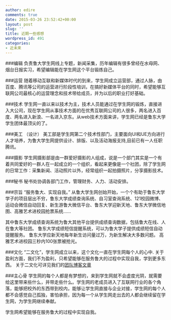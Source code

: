 ```yaml
---
author: edire
comments: true
date: 2015-03-26 23:52:42+00:00
layout: post
slug: ''
title: 近期一些感想
wordpress_id: 491
categories:
- 近未来
---
```


###编辑
负责鲁大学生网线上专题，新闻采集，历年编辑有很多曾经在水母网、烟台日报实习，希望编辑能在学生网这个平台锻炼自己。

###运营
随着移动互联和新媒体时代的到来，学生网成立运营部，通过人脉，由百度、腾讯等公司的运营进行阶段性培训，在搞好新媒体平台的同时，希望能够互联网公司最核心的运营理念和技术带给成员，并为以后的职业打好基础。

###技术
学生网一直以来以技术为主，技术人员能通过在学生网的锻炼，直接进入大公司，现在学生网从事技术方面的在优秀互联网公司的人很多，两名进入百度、两名进入新浪、一名进入京东。从web技术方面来讲，学生网已经是鲁东大学学生团体最顶尖的了。

###美工 （设计）
美工部是学生网第二个技术性部门，主要面向UI和UE方向进行人才培养，为鲁大学生网提供设计、排版、以及活动海报支持,目前已有一人任职腾讯。

###摄影
学生网摄影部是由一群爱好摄影的人组成，说是一个部门其实是一个有着共同爱好的一群人在一起成立的一个组织，看起来更像是一个社团，除了学生网的日常工作：采集新闻、活动照片以外，经常组织一起拍摄照片，分享摄影技术。

###秘书
秘书处协调各部门工作，管理财务、人力、活动安排。

###宗旨
“服务鲁大、实现自我。”
从鲁大学生网创始开始，一个个有助于鲁东大学学子的项目层出不穷，鲁东大学成绩查询系统、自习室查询系统、121校园微博、运动会微信自动回复、新生游鲁大微信平台、鲁东大学迎新天地、鲁东大学微信地图、高雅艺术进校园抢票系统……

其中鲁东大学成绩查询系统为鲁大其他平台提供成绩查询数据，包括鲁大在线、人在鲁大等社团。
鲁东大学成绩短信提醒系统，可以为鲁大学子提供成绩短信自动提醒服务。
鲁东大学应新天地每年新生访问量过万，为新生解决大多数问题。
高雅艺术进校园三秒内100张票被抢光。

###文化
“二文化”，学生网成立以来，这个文化一直在学生网每个人的心中.
关于盈利方面，我们不为盈利，只希望能够在服务鲁大的过程中实现自我，学到更多东西。
关于二文化可详见我们的<a href="http://sailboat.ldustu.com/%E8%8C%B6%E4%BD%99%E9%A5%AD%E5%90%8E/2010/12/09/e4bb80e4b988e698af2e69687e58c96.html" >团队博客文章</a>

###主心骨
学生网的每个人都是有梦想的，来到学生网就不会虚度光阴，就需要给这里带来些什么，并带走些什么。学生网的老成员进入了互联网行业的各个角落，能够把校外的东西带到校内，能够让学生网直接与企业对接，学生网的每个人都不会感觉自己孤独，害怕承担，因为每一个从学生网走出去的人都会继续留在学生网，为学生网继续奉献。


学生网希望能够在服务鲁大的过程中实现自我。


